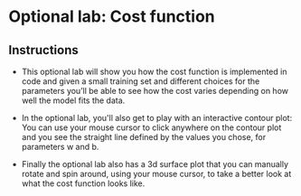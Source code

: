 # Optional lab: Cost function

## Instructions

- This optional lab will show you how the cost function is implemented in code and given a small training set and different choices for the parameters you’ll be able to see how the cost varies depending on how well the model fits the data. 

- In the optional lab, you'll also get to play with an interactive contour plot: You can use your mouse cursor to click anywhere on the contour plot and you see the straight line defined by the values you chose, for parameters w and b.

- Finally the optional lab also has a 3d surface plot that you can manually rotate and spin around, using your mouse cursor, to take a better look at what the cost function looks like.